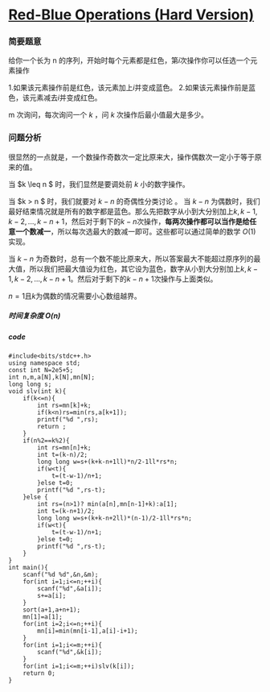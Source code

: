 # [Red-Blue Operations (Hard Version)](https://codeforces.com/contest/1832/problem/D2)
### 简要题意
给你一个长为 n 的序列，开始时每个元素都是红色，第$i$次操作你可以任选一个元素操作

1.如果该元素操作前是红色，该元素加上$i$并变成蓝色。
2.如果该元素操作前是蓝色，该元素减去$i$并变成红色。

m 次询问，每次询问一个 $k$ ，问 $k$ 次操作后最小值最大是多少。

### 问题分析
很显然的一点就是，一个数操作奇数次一定比原来大，操作偶数次一定小于等于原来的值。

当 $k \leq n $ 时，我们显然是要调处前 $k$ 小的数字操作。 

当 $k > n $ 时，我们就要对 $k-n$ 的奇偶性分类讨论
。
当 $k-n$ 为偶数时，我们最好结束情况就是所有的数字都是蓝色。那么先把数字从小到大分别加上$k,k-1,k-2,...,k-n+1$，然后对于剩下的$k-n$次操作，**每两次操作都可以当作是给任意一个数减一**，所以每次选最大的数减一即可。这些都可以通过简单的数学 $O(1)$ 实现。

当 $k-n$ 为奇数时，总有一个数不能比原来大，所以答案最大不能超过原序列的最大值，所以我们把最大值设为红色，其它设为蓝色，数字从小到大分别加上$k,k-1,k-2,...,k-n+1$。然后对于剩下的$k-n+1$次操作与上面类似。

$n=1$且$k$为偶数的情况需要小心数组越界。
##### 时间复杂度 O(n)

##### code
```
#include<bits/stdc++.h>
using namespace std;
const int N=2e5+5;
int n,m,a[N],k[N],mn[N];
long long s;
void slv(int k){
	if(k<=n){
		int rs=mn[k]+k;
		if(k<n)rs=min(rs,a[k+1]);
		printf("%d ",rs);
		return ;
	}
	if(n%2==k%2){
		int rs=mn[n]+k;
		int t=(k-n)/2;
		long long w=s+(k+k-n+1ll)*n/2-1ll*rs*n;
		if(w<t){
			t=(t-w-1)/n+1;
		}else t=0;
		printf("%d ",rs-t);
	}else {
		int rs=(n>1)? min(a[n],mn[n-1]+k):a[1];
		int t=(k-n+1)/2;
		long long w=s+(k+k-n+2ll)*(n-1)/2-1ll*rs*n;
		if(w<t){
			t=(t-w-1)/n+1;
		}else t=0;
		printf("%d ",rs-t);
	}
}
int main(){
	scanf("%d %d",&n,&m);
	for(int i=1;i<=n;++i){
		scanf("%d",&a[i]);
		s+=a[i];
	}
	sort(a+1,a+n+1);
	mn[1]=a[1];
	for(int i=2;i<=n;++i){
		mn[i]=min(mn[i-1],a[i]-i+1);
	}
	for(int i=1;i<=m;++i){
		scanf("%d",&k[i]);
	}
	for(int i=1;i<=m;++i)slv(k[i]);
	return 0;
}
```